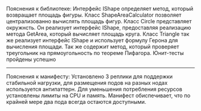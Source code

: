 Пояснения к библиотеке:
Интерфейс IShape определяет метод, который возвращает площадь фигуры.
Класс ShapeAreaCalculator позволяет централизованно вычислять площадь фигур.
Класс Circle представляет окружнсть. Он реализует интерфейс IShape, предоставляя реализацию метода GetArea, который вычисляет площадь круга.
Класс Triangle так же реализует интерфейс IShape и использует формулу Герона для вычисления площади. Так же содержит метод, который проверяет треугольник на прямоугольность по теореме Пифагора. Юнит-тесты пройдены успешно

------------
Пояснения к манифесту: Установлено 3 реплики для поддержки стабильной нагрузки, для размещения подов на разных нодах используется антипаттерн. Для уменьшения потребления ресурсов установлены лимиты на CPU и память. Манифест обиспечивает, что по крайней мере два пода всегда остаются доступными.

